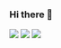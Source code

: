 ### Hi there 👋

<!--
**thelostword/thelostword** is a ✨ _special_ ✨ repository because its `README.md` (this file) appears on your GitHub profile.

Here are some ideas to get you started:

- 🔭 I’m currently working on ...
- 🌱 I’m currently learning ...
- 👯 I’m looking to collaborate on ...
- 🤔 I’m looking for help with ...
- 💬 Ask me about ...
- 📫 How to reach me: ...
- 😄 Pronouns: ...
- ⚡ Fun fact: ...
-->
![](https://github-profile-summary-cards.vercel.app/api/cards/profile-details?username=thelostword&theme=github)
![](https://github-profile-summary-cards.vercel.app/api/cards/stats?username=thelostword&theme=github)
![](https://github-profile-summary-cards.vercel.app/api/cards/productive-time?username=thelostword&theme=github)
